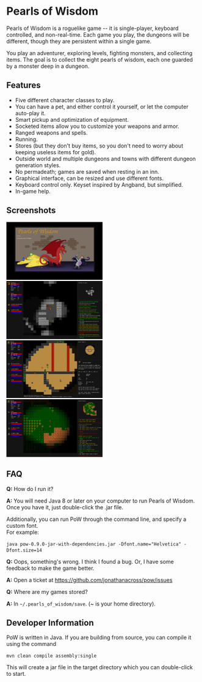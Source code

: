 # Pearls of Wisdom

Pearls of Wisdom is a roguelike game -- it is single-player, keyboard
controlled, and non-real-time.  Each game you play, the dungeons will be
different, though they are persistent within a single game.

You play an adventurer, exploring levels, fighting monsters, and collecting
items.  The goal is to collect the eight pearls of wisdom, each one guarded by a
monster deep in a dungeon.

## Features

* Five different character classes to play.
* You can have a pet, and either control it yourself, or let the computer
  auto-play it.
* Smart pickup and optimization of equipment.
* Socketed items allow you to customize your weapons and armor.
* Ranged weapons and spells.
* Running.
* Stores (but they don't buy items, so you don't need to worry about keeping
  useless items for gold).
* Outside world and multiple dungeons and towns with different dungeon
  generation styles.
* No permadeath; games are saved when resting in an inn.
* Graphical interface, can be resized and use different fonts.
* Keyboard control only.  Keyset inspired by Angband, but simplified.
* In-game help.

## Screenshots

<img src="screenshots/screenshot1.png" width="50%"> <img src="screenshots/screenshot2.png" width="50%">
<img src="screenshots/screenshot3.png" width="50%"> <img src="screenshots/screenshot4.png" width="50%">

## FAQ

**Q:** How do I run it?

**A:** You will need Java 8 or later on your computer to run Pearls of Wisdom.  Once you
have it, just double-click the .jar file.

Additionally, you can run PoW through the command line, and specify a custom font.  
For example:

```
java pow-0.9.0-jar-with-dependencies.jar -Dfont.name="Helvetica" -Dfont.size=14
```

**Q:** Oops, something's wrong.  I think I found a bug.  Or, I have some feedback
to make the game better.

**A:** Open a ticket at https://github.com/jonathanacross/pow/issues

**Q:** Where are my games stored?

**A:** In `~/.pearls_of_wisdom/save`.  (~ is your home directory).

## Developer Information

PoW is written in Java. If you are building from source, you can compile it
using the command

```
mvn clean compile assembly:single
```

This will create a jar file in the target directory which you can double-click 
to start.
